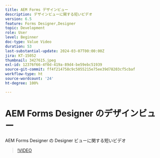 ```yaml
---
title: AEM Forms デザインビュー
description: デザインビューに関する短いビデオ
version: 6.5
feature: Forms Designer,Designer
topic: Development
role: User
level: Beginner
doc-type: Value Video
duration: 53
last-substantial-update: 2024-03-07T00:00:00Z
jira: KT-15052
thumbnail: 3427615.jpeg
exl-id: 12376f66-4f0d-419a-89d4-be59ebc51939
source-git-commit: ff4f214758c9c5055215e75ee39d78203cf5cbaf
workflow-type: ht
source-wordcount: '24'
ht-degree: 100%

---
```


# AEM Forms Designer のデザインビュー

AEM Forms Designer の Designer ビューに関する短いビデオ

>[!VIDEO](https://video.tv.adobe.com/v/3427615/?learn=on)
